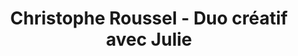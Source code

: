 ---
title: "Christophe Roussel - Duo créatif avec Julie"
url: /paris/christophe-roussel-duo-creatif-avec-julie/
shop: chocolat
---